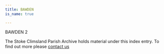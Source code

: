```yaml
---
title: BAWDEN
is_name: true

---
```


BAWDEN 2


The Stoke Climsland Parish Archive holds material under this index entry. To find out more please [contact us](/contact/)
